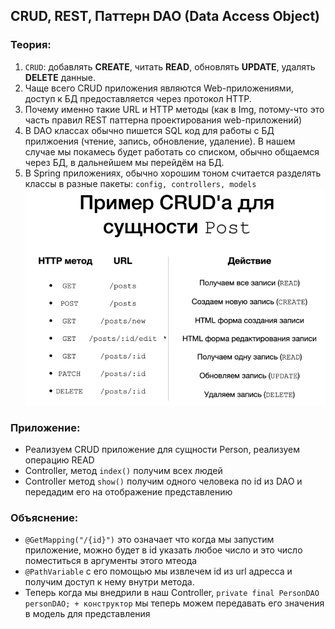 ## CRUD, REST, Паттерн DAO (Data Access Object)

### Теория:

1. `CRUD`: добавлять **CREATE**, читать **READ**, обновлять **UPDATE**, удалять **DELETE** данные.
2. Чаще всего CRUD приложения являются Web-приложениями, доступ к БД предоставляется через протокол HTTP.
3. Почему именно такие URL и HTTP методы (как в Img, потому-что это часть правил REST паттерна проектирования
   web-приложений)
4. В DAO классах обычно пишется SQL код для работы с БД прилжоения (чтение, запись, обновление, удаление). В нашем случае мы покамесь будет работать со списком, обычно общаемся через БД, в дальнейшем мы перейдём на БД.
5. В Spring приложениях, обычно хорошим тоном считается разделять классы в разные пакеты: `config, controllers, models` 
   ![img.png](img.png)

### Приложение:

* Реализуем CRUD приложение для сущности Person, реализуем операцию READ
* Controller, метод `index()` получим всех людей
* Controller метод `show()` получим одного человека по id из DAO и передадим его на отображение представлению

### Объяснение:

* `@GetMapping("/{id}")` это означает что когда мы запустим приложение, можно будет в id указать любое число и это число
  поместиться в аргументы этого мтеода
* `@PathVariable` c его помощью мы извлечем id из url адресса и получим доступ к нему внутри метода.
* Теперь когда мы внедрили в наш Controller, `private final PersonDAO personDAO; + конструктор` мы теперь можем передавать его значения в модель для представления
